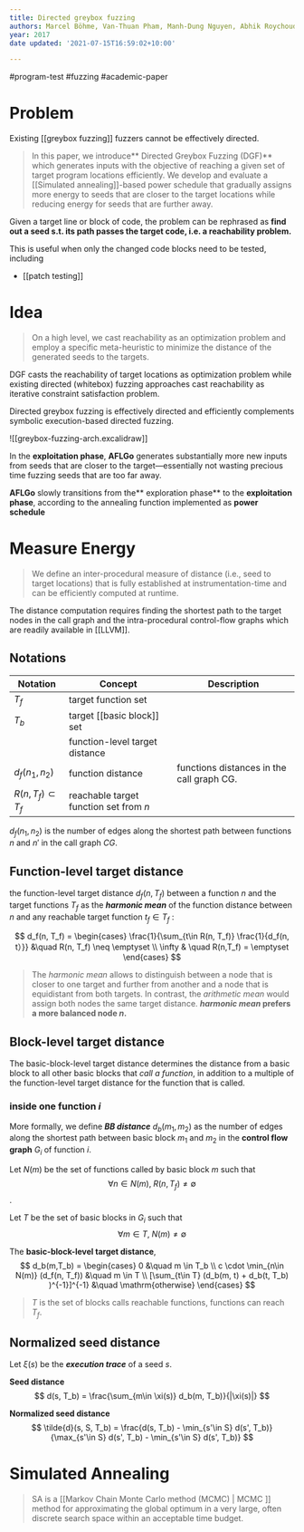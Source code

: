 ```yaml
---
title: Directed greybox fuzzing
authors: Marcel Böhme, Van-Thuan Pham, Manh-Dung Nguyen, Abhik Roychoudhury
year: 2017
date updated: '2021-07-15T16:59:02+10:00'

---
```


#program-test #fuzzing #academic-paper

# Problem

Existing [[greybox fuzzing]] fuzzers cannot be effectively directed.

> In this paper, we introduce** Directed Greybox Fuzzing (DGF)** which generates inputs with the objective of reaching a given set of target program locations efficiently. We develop and evaluate a [[Simulated annealing]]-based power schedule that gradually assigns more energy to seeds that are closer to the target locations while reducing energy for seeds that are further away.

Given a target line or block of code, the problem can be rephrased as **find out a seed s.t. its path passes the target code, i.e. a reachability problem.**

This is useful when only the changed code blocks need to be tested, including

- [[patch testing]]

# Idea

> On a high level, we cast reachability as an optimization problem and employ a specific meta-heuristic to minimize the distance of the generated seeds to the targets.

DGF casts the reachability of target locations as optimization problem while existing directed (whitebox) fuzzing approaches cast reachability as iterative constraint satisfaction problem.

Directed greybox fuzzing is effectively directed and efficiently complements symbolic execution-based directed fuzzing.

![[greybox-fuzzing-arch.excalidraw]]

In the **exploitation phase**, **AFLGo** generates substantially more new inputs from seeds that are closer to the target—essentially not wasting precious time fuzzing seeds that are too far away.

**AFLGo** slowly transitions from the** exploration phase** to the **exploitation phase**, according to the annealing function implemented as **power schedule**

# Measure Energy

> We define an inter-procedural measure of distance (i.e., seed to target locations) that is fully established at instrumentation-time and can be efficiently computed at runtime.

The distance computation requires finding the shortest path to the target nodes in the call graph and the intra-procedural control-flow graphs which are readily available in [[LLVM]].

## Notations

| Notation                | Concept                                | Description                               |
| ----------------------- | -------------------------------------- | ----------------------------------------- |
| $T_f$                   | target function set                    |                                           |
| $T_b$                   | target [[basic block]] set             |                                           |
|                         | function-level target distance         |                                           |
| $d_f(n_1, n_2)$         | function distance                      | functions distances in the call graph CG. |
| $R(n, T_f) \subset T_f$ | reachable target function set from $n$ |                                           |

$d_f(n_1, n_2)$ is the number of edges along the shortest path between functions $n$ and $n'$ in the call graph _CG_. 

## Function-level target distance

the function-level target distance $d_f(n,T_f)$ between a function $n$ and the target functions $T_f$ as the ***harmonic mean*** of the function distance between $n$ and any reachable target function $t_f ∈ T_f$ :

$$ 
d_f(n, T_f) = 
\begin{cases}
	\frac{1}{\sum_{t\in R(n, T_f)} \frac{1}{d_f(n, t）}} &\quad R(n, T_f) \neq \emptyset \\
	\infty & \quad R(n,T_f) = \emptyset
\end{cases}
$$

> The *harmonic mean* allows to distinguish between a node that is closer to one target and further from another and a node that is equidistant from both targets. 
> In contrast, the *arithmetic mean* would assign both nodes the same target distance.
> __*harmonic mean* prefers a more balanced node $n$.__

## Block-level target distance

The basic-block-level target distance determines the distance from a basic block to all other basic blocks that *call a function*, in addition to a multiple of the function-level target distance for the function that is called.

### inside one function $i$
More formally, we define ***BB distance*** $d_b(m_1,m_2)$ as the number of edges along the shortest path between basic block $m_1$ and $m_2$ in the **control flow graph** $G_i$ of function $i$.

Let $N (m)$ be the set of functions called by basic block $m$ such that $$\forall n \in N(m), \; R(n, T_f) \neq \emptyset$$.

Let $T$ be the set of basic blocks in $G_i$ such that 
$$\forall m \in T, \; N(m) \neq \emptyset $$

The **basic-block-level target distance**,
$$
d_b(m,T_b) = \begin{cases}
	0         &\quad m \in T_b \\
	c \cdot \min_{n\in N(m)} (d_f(n, T_f)) &\quad m \in T \\
	[\sum_{t\in T} (d_b(m, t) + d_b(t, T_b) )^{-1}]^{-1} &\quad \mathrm{otherwise}
\end{cases}
$$

> $T$ is the set of blocks calls reachable functions, functions can reach $T_f$.

##  Normalized seed distance

Let $\xi (s)$ be the ***execution trace*** of a seed $s$.

**Seed distance**
$$
d(s, T_b) = \frac{\sum_{m\in \xi(s)} d_b(m, T_b)}{|\xi(s)|}
$$

**Normalized seed distance**
$$
\tilde{d}(s, S, T_b) = \frac{d(s, T_b) - \min_{s'\in S} d(s', T_b)}{\max_{s'\in S} d(s', T_b) - \min_{s'\in S} d(s', T_b)} 
$$

# Simulated Annealing

> SA is a [[Markov Chain Monte Carlo method (MCMC) | MCMC ]] method for approximating the global optimum in a very large, often discrete search space within an acceptable time budget.